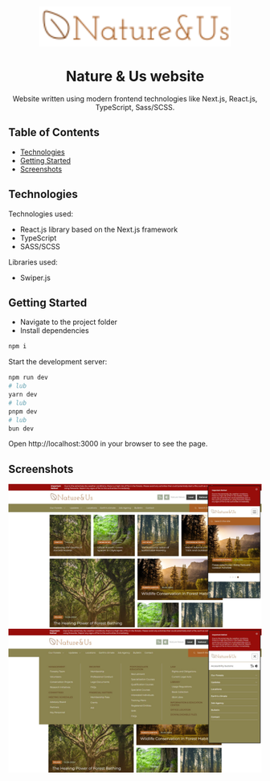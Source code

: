 <p align="center">
    <img src="./public/icons/common/header/logo.svg" height="80"/>
</p>

<h1 align="center">Nature & Us website</h1>

<p align="center">Website written using modern frontend technologies like Next.js, React.js, TypeScript, Sass/SCSS.</p>

## Table of Contents

- [Technologies](#technologies)
- [Getting Started](#getting-started)
- [Screenshots](#screenshots)

## Technologies

Technologies used:

- React.js library based on the Next.js framework
- TypeScript
- SASS/SCSS

Libraries used:

- Swiper.js

## Getting Started

- Navigate to the project folder
- Install dependencies

```bash
npm i
```

Start the development server:

```bash
npm run dev
# lub
yarn dev
# lub
pnpm dev
# lub
bun dev
```

Open http://localhost:3000 in your browser to see the page.

## Screenshots

![screenshot](./screenshots/screenshot01.jpg)
![screenshot](./screenshots/screenshot02.jpg)
